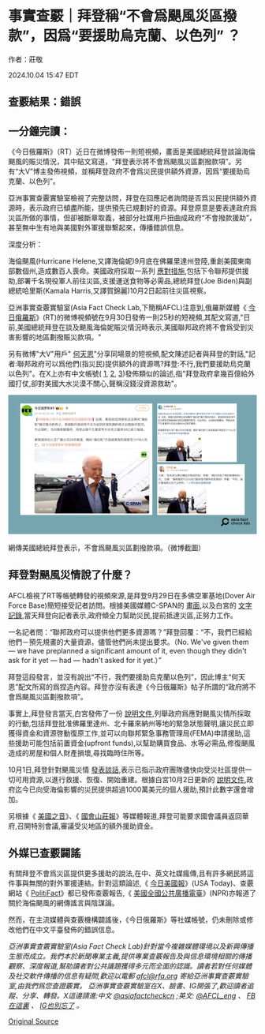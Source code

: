# 事實查覈｜拜登稱“不會爲颶風災區撥款”，因爲“要援助烏克蘭、以色列” ？

作者：莊敬

2024.10.04 15:47 EDT

## 查覈結果：錯誤

## 一分鐘完讀：

《今日俄羅斯》（RT）近日在微博發佈一則短視頻，畫面是美國總統拜登談論海倫颶風的賑災情況，其中貼文寫道，“拜登表示將不會爲颶風災區劃撥款項”。另有“大V”博主發佈視頻，並稱拜登政府不會爲災民提供額外資源，因爲“要援助烏克蘭、以色列”。

亞洲事實查覈實驗室檢視了完整訪問，拜登在回應記者詢問是否爲災民提供額外資源時，表示政府已傾盡所能，提供預先已規劃好的資源。拜登原意是要表達政府爲災區所做的事情，但卻被斷章取義，被部分社媒用戶扭曲成政府“不會撥款援助”，甚至無中生有地與美國對外軍援聯繫起來，傳播錯誤信息。

深度分析：

海倫颶風(Hurricane Helene,又譯海倫妮)9月底在佛羅里達州登陸,重創美國東南部數個州,造成數百人喪命。美國政府採取一系列 [應對措施](https://www.whitehouse.gov/briefing-room/statements-releases/2024/10/02/fact-sheet-update-biden-harris-continues-life-saving-response-efforts-in-response-to-hurricane-helene/),包括下令聯邦提供援助,部署千名現役軍人前往災區,支援運送食物等必需品,總統拜登(Joe Biden)與副總統哈里斯(Kamala Harris,又譯賀錦麗)10月2日起前往災區視察。

亞洲事實查覈實驗室(Asia Fact Check Lab,下簡稱AFCL)注意到,俄羅斯媒體《 [今日俄羅斯](https://weibo.com/6244553417/5084436534401173)》(RT)的微博視頻號在9月30日發佈一則25秒的短視頻,其配文寫道,"日前,美國總統拜登在談及颶風海倫妮賑災情況時表示,美國聯邦政府將不會爲受到災害影響的地區劃撥賑災款項。"

另有微博"大V"用戶" [何天恩](https://m.weibo.cn/detail/5084709348707475)"分享同場景的短視頻,配文陳述記者與拜登的對話,"記者:聯邦政府可以爲他們(指災民)提供額外的資源嗎?拜登:不行,我們要援助烏克蘭以色列"。在X上亦有中文帳號( [1](https://x.com/shell_zipi/status/1840932190344876124), [2](https://x.com/CaoChangqing/status/1840916969463431633), [3](https://x.com/guowengui360/status/1841355400802897956))發佈類似的論述,指"拜登政府拿幾百億給外國打仗,卻對美國大水災漠不關心,聲稱沒錢沒資源救助"。

![1(1).png](images/NOHNIVL3THBOIQP3FOISFNRJHM.png)

網傳美國總統拜登表示，不會爲颶風災區劃撥款項。（微博截圖）

## 拜登對颶風災情說了什麼？

AFCL檢視了RT等帳號轉發的視頻來源,是拜登9月29日在多佛空軍基地(Dover Air Force Base)簡短接受記者訪問。根據美國媒體C-SPAN的 [畫面](https://www.c-span.org/video/?538805-1/president-biden-speaks-reporters-dover-air-force-base),以及白宮的 [文字記錄](https://www.whitehouse.gov/briefing-room/speeches-remarks/2024/09/30/remarks-by-president-biden-before-air-force-one-departure-dover-de/),當天拜登向記者表示,政府傾全力幫助災民,提前抵達災區,正努力工作。

一名記者問：“聯邦政府可以提供他們更多資源嗎？”拜登回覆：“不，我們已經給他們－預先規畫的大量資源，儘管他們尚未提出要求。（No. We've given them — we have preplanned a significant amount of it, even though they didn't ask for it yet — had — hadn't asked for it yet.）”

拜登這段發言，並沒有說出“不行，我們要援助烏克蘭以色列”，因此博主“何天恩”配文所寫的爲捏造內容。拜登亦沒有表達《今日俄羅斯》帖子所謂的“政府將不會爲颶風災區劃撥款項”。

事實上,拜登發言當天,白宮發佈了一份 [說明文件](https://www.whitehouse.gov/briefing-room/statements-releases/2024/09/29/fact-sheet-update-biden-harris-administrations-continued-response-efforts-to-hurricane-helene/),列舉政府爲應對颶風災情所採取的行動,包括拜登批准佛羅里達州、北卡羅來納州等地的緊急狀態聲明,讓災民立即獲得資金和資源啓動復原工作,並可以向聯邦緊急事務管理局(FEMA)申請援助,這些援助可能包括前置資金(upfront funds),以幫助購買食品、水等必需品,修復颶風造成的房屋和個人財產損壞,尋找臨時住所等。

10月1日,拜登針對颶風災情 [發表談話](https://www.whitehouse.gov/briefing-room/speeches-remarks/2024/10/01/remarks-by-president-biden-on-his-administrations-continued-response-efforts-to-hurricane-helene/),表示已指示政府團隊儘快向受災社區提供一切可用資源,以進行救援、恢復、開始重建。根據白宮10月2日更新的 [說明文件](https://www.whitehouse.gov/briefing-room/speeches-remarks/2024/10/01/remarks-by-president-biden-on-his-administrations-continued-response-efforts-to-hurricane-helene/),政府迄今已向受海倫影響的災民提供超過1000萬美元的個人援助,預計此數字還會增加。

另根據《 [美國之音](https://www.voacantonese.com/a/us-helene-biden-north-carolina-20241002/7807427.html)》、《 [國會山莊報](https://thehill.com/homenews/campaign/4907140-biden-expects-supplemental-bill-hurricane-relief/)》等媒體報道,拜登可能要求國會議員返回華府,召開特別會議,審議受災地區的額外援助資金。

## 外媒已查覈闢謠

有關拜登不會爲災區提供更多援助的說法,在中、英文社媒瘋傳,且有許多網民將這件事與無關的對外軍援連結。針對這類論述,《 [今日美國報](https://www.usatoday.com/story/news/factcheck/2024/10/03/biden-aid-hurricane-helene-victims-fact-check/75473568007/)》(USA Today)、查覈網站《 [PolitiFact](https://www.politifact.com/factchecks/2024/sep/30/social-media/no-link-between-ukraine-and-helene-aid-and-joe-bid/)》都已發佈查覈報告,《 [美國全國公共廣播電臺](https://www.npr.org/2024/10/03/nx-s1-5134866/rumors-conspiracy-theories-helene-social-media)》(NPR)亦報道了關於海倫颶風的網傳謠言與陰謀論。

然而，在主流媒體與查覈機構闢謠後，《今日俄羅斯》等社媒帳號，仍未刪除或修改他們在中文平臺發佈的錯誤信息。

*亞洲事實查覈實驗室(Asia Fact Check Lab)針對當今複雜媒體環境以及新興傳播生態而成立。我們本於新聞專業主義,提供專業查覈報告及與信息環境相關的傳播觀察、深度報道,幫助讀者對公共議題獲得多元而全面的認識。讀者若對任何媒體及社交軟件傳播的信息有疑問,歡迎以電郵*  [*afcl@rfa.org*](mailto:afcl@rfa.org)  *寄給亞洲事實查覈實驗室,由我們爲您查證覈實。* *亞洲事實查覈實驗室在X、臉書、IG開張了,歡迎讀者追蹤、分享、轉發。X這邊請進:中文*  [*@asiafactcheckcn*](https://twitter.com/asiafactcheckcn)  *;英文:*  [*@AFCL\_eng*](https://twitter.com/AFCL_eng)  *、*  [*FB在這裏*](https://www.facebook.com/asiafactchecklabcn)  *、*  [*IG也別忘了*](https://www.instagram.com/asiafactchecklab/)  *。*



[Original Source](https://www.rfa.org/mandarin/shishi-hecha/hc-what-biden-did-not-say-about-hurricane-10042024154653.html)